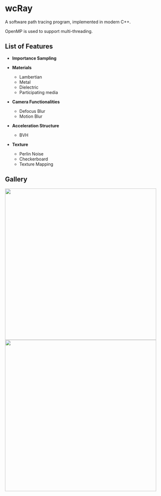# wcRay
A software path tracing program, implemented in modern C++. 

OpenMP is used to support multi-threading.

## List of Features 
- **Importance Sampling**

- **Materials**
    - Lambertian
    - Metal
    - Dielectric
    - Participating media

- **Camera Functionalities**
    - Defocus Blur
    - Motion Blur

- **Acceleration Structure**
    - BVH
    
- **Texture**
    - Perlin Noise
    - Checkerboard
    - Texture Mapping    

## Gallery

<img src="https://github.com/wcvanvan/Renderer/blob/main/rendered_images/image2.png" width="500">

<img src="https://github.com/wcvanvan/Renderer/blob/main/rendered_images/image1.jpg" width="500">
